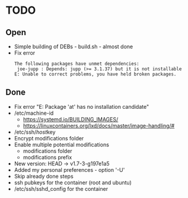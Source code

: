 TODO
====

Open
-----

- Simple building of DEBs - build.sh - almost done
- Fix error
  ```
  The following packages have unmet dependencies:
   joe-jupp : Depends: jupp (>= 3.1.37) but it is not installable
  E: Unable to correct problems, you have held broken packages.
  ```

Done
----

- Fix error "E: Package 'at' has no installation candidate"
- /etc/machine-id
  - https://systemd.io/BUILDING_IMAGES/
  - https://linuxcontainers.org/lxd/docs/master/image-handling/#
- /etc/ssh/*host*key
- Encrypt modifications folder
- Enable multiple potential modifications
  - modifications folder
  - modifications prefix
- New version: HEAD -> v1.7-3-g197e1a5
- Added my personal preferences - option '-U'
- Skip already done steps
- ssh pubkeys for the container (root and ubuntu)
- /etc/ssh/sshd_config for the container
